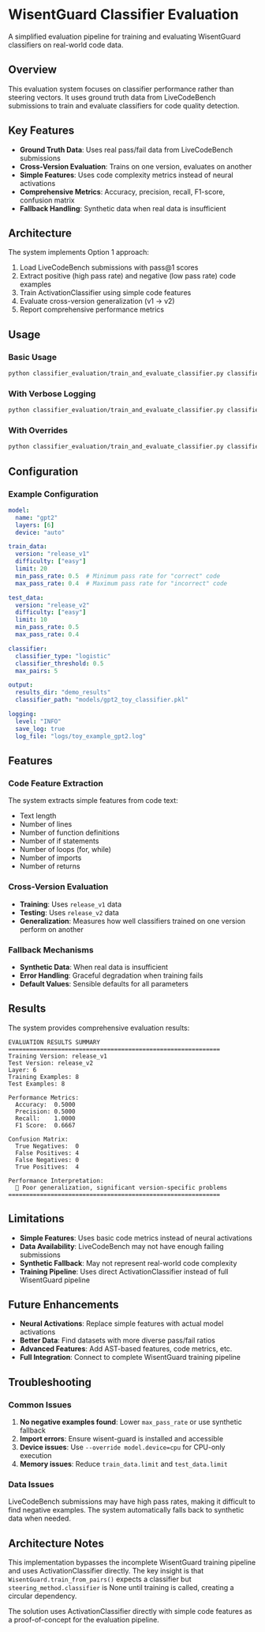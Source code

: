 # WisentGuard Classifier Evaluation

A simplified evaluation pipeline for training and evaluating WisentGuard classifiers on real-world code data.

## Overview

This evaluation system focuses on classifier performance rather than steering vectors. It uses ground truth data from LiveCodeBench submissions to train and evaluate classifiers for code quality detection.

## Key Features

- **Ground Truth Data**: Uses real pass/fail data from LiveCodeBench submissions
- **Cross-Version Evaluation**: Trains on one version, evaluates on another
- **Simple Features**: Uses code complexity metrics instead of neural activations
- **Comprehensive Metrics**: Accuracy, precision, recall, F1-score, confusion matrix
- **Fallback Handling**: Synthetic data when real data is insufficient

## Architecture

The system implements Option 1 approach:
1. Load LiveCodeBench submissions with pass@1 scores
2. Extract positive (high pass rate) and negative (low pass rate) code examples
3. Train ActivationClassifier using simple code features
4. Evaluate cross-version generalization (v1 → v2)
5. Report comprehensive performance metrics

## Usage

### Basic Usage

```bash
python classifier_evaluation/train_and_evaluate_classifier.py classifier_evaluation/configs/toy_example_gpt2.yaml
```

### With Verbose Logging

```bash
python classifier_evaluation/train_and_evaluate_classifier.py classifier_evaluation/configs/toy_example_gpt2.yaml --verbose
```

### With Overrides

```bash
python classifier_evaluation/train_and_evaluate_classifier.py classifier_evaluation/configs/toy_example_gpt2.yaml --override train_data.limit=50 --override model.device=cpu
```

## Configuration

### Example Configuration

```yaml
model:
  name: "gpt2"
  layers: [6]
  device: "auto"

train_data:
  version: "release_v1"
  difficulty: ["easy"]
  limit: 20
  min_pass_rate: 0.5  # Minimum pass rate for "correct" code
  max_pass_rate: 0.4  # Maximum pass rate for "incorrect" code

test_data:
  version: "release_v2"
  difficulty: ["easy"]
  limit: 10
  min_pass_rate: 0.5
  max_pass_rate: 0.4

classifier:
  classifier_type: "logistic"
  classifier_threshold: 0.5
  max_pairs: 5

output:
  results_dir: "demo_results"
  classifier_path: "models/gpt2_toy_classifier.pkl"

logging:
  level: "INFO"
  save_log: true
  log_file: "logs/toy_example_gpt2.log"
```

## Features

### Code Feature Extraction

The system extracts simple features from code text:
- Text length
- Number of lines
- Number of function definitions
- Number of if statements
- Number of loops (for, while)
- Number of imports
- Number of returns

### Cross-Version Evaluation

- **Training**: Uses `release_v1` data
- **Testing**: Uses `release_v2` data
- **Generalization**: Measures how well classifiers trained on one version perform on another

### Fallback Mechanisms

- **Synthetic Data**: When real data is insufficient
- **Error Handling**: Graceful degradation when training fails
- **Default Values**: Sensible defaults for all parameters

## Results

The system provides comprehensive evaluation results:

```
EVALUATION RESULTS SUMMARY
============================================================
Training Version: release_v1
Test Version: release_v2
Layer: 6
Training Examples: 8
Test Examples: 8

Performance Metrics:
  Accuracy:  0.5000
  Precision: 0.5000
  Recall:    1.0000
  F1 Score:  0.6667

Confusion Matrix:
  True Negatives:  0
  False Positives: 4
  False Negatives: 0
  True Positives:  4

Performance Interpretation:
  🔴 Poor generalization, significant version-specific problems
============================================================
```

## Limitations

- **Simple Features**: Uses basic code metrics instead of neural activations
- **Data Availability**: LiveCodeBench may not have enough failing submissions
- **Synthetic Fallback**: May not represent real-world code complexity
- **Training Pipeline**: Uses direct ActivationClassifier instead of full WisentGuard pipeline

## Future Enhancements

- **Neural Activations**: Replace simple features with actual model activations
- **Better Data**: Find datasets with more diverse pass/fail ratios
- **Advanced Features**: Add AST-based features, code metrics, etc.
- **Full Integration**: Connect to complete WisentGuard training pipeline

## Troubleshooting

### Common Issues

1. **No negative examples found**: Lower `max_pass_rate` or use synthetic fallback
2. **Import errors**: Ensure wisent-guard is installed and accessible
3. **Device issues**: Use `--override model.device=cpu` for CPU-only execution
4. **Memory issues**: Reduce `train_data.limit` and `test_data.limit`

### Data Issues

LiveCodeBench submissions may have high pass rates, making it difficult to find negative examples. The system automatically falls back to synthetic data when needed.

## Architecture Notes

This implementation bypasses the incomplete WisentGuard training pipeline and uses ActivationClassifier directly. The key insight is that `WisentGuard.train_from_pairs()` expects a classifier but `steering_method.classifier` is None until training is called, creating a circular dependency.

The solution uses ActivationClassifier directly with simple code features as a proof-of-concept for the evaluation pipeline.